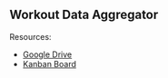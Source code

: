 Workout Data Aggregator
-------
Resources:
* [Google Drive](https://drive.google.com/drive/u/0/folders/1SfbMsvzlZq8DGRNFSgY_E43LxN-d12LK)
* [Kanban Board](https://app.asana.com/0/1199533333961783/board)
